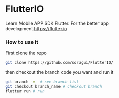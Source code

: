 # FlutterIO
Learn Mobile APP SDK Flutter. For the better app development.https://flutter.io

### How to use it

First clone the repo

```bash
git clone https://github.com/soragui/FlutterIO/
```

then checkout the branch code you want and run it

```bash
git branch -v  # see branch list
git checkout branch_name # checkout branch
flutter run # run
```

###
